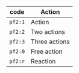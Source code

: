 |code|Action|
|---|---|
|`pf2:1`|Action|
|`pf2:2`|Two actions|
|`pf2:3`|Three actions|
|`pf2:0`|Free action|
|`pf2:r`|Reaction|